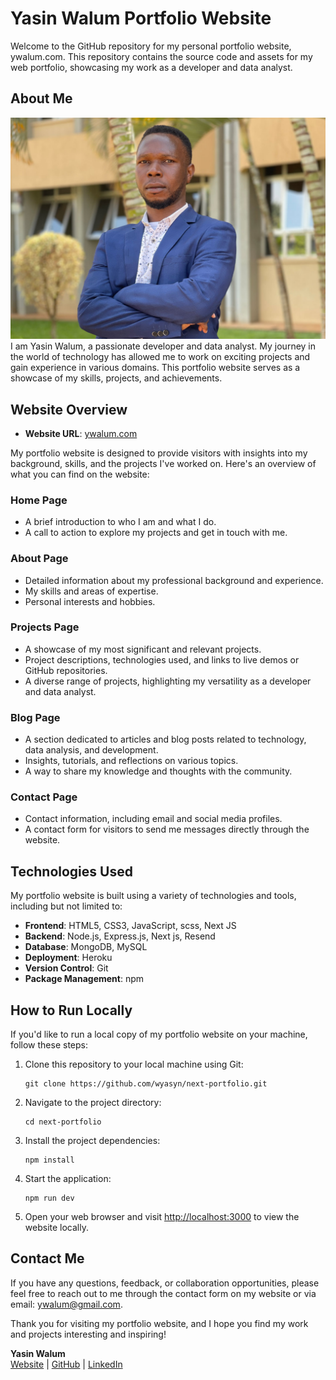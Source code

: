 # Yasin Walum Portfolio Website

Welcome to the GitHub repository for my personal portfolio website, ywalum.com. This repository contains the source code and assets for my web portfolio, showcasing my work as a developer and data analyst.

## About Me

![Yasin Walum Image](/public/assets/blogMe.jpg)
I am Yasin Walum, a passionate developer and data analyst. My journey in the world of technology has allowed me to work on exciting projects and gain experience in various domains. This portfolio website serves as a showcase of my skills, projects, and achievements.

## Website Overview

- **Website URL**: [ywalum.com](https://ywalum.com)

My portfolio website is designed to provide visitors with insights into my background, skills, and the projects I've worked on. Here's an overview of what you can find on the website:

### Home Page

- A brief introduction to who I am and what I do.
- A call to action to explore my projects and get in touch with me.

### About Page

- Detailed information about my professional background and experience.
- My skills and areas of expertise.
- Personal interests and hobbies.

### Projects Page

- A showcase of my most significant and relevant projects.
- Project descriptions, technologies used, and links to live demos or GitHub repositories.
- A diverse range of projects, highlighting my versatility as a developer and data analyst.

### Blog Page

- A section dedicated to articles and blog posts related to technology, data analysis, and development.
- Insights, tutorials, and reflections on various topics.
- A way to share my knowledge and thoughts with the community.

### Contact Page

- Contact information, including email and social media profiles.
- A contact form for visitors to send me messages directly through the website.

## Technologies Used

My portfolio website is built using a variety of technologies and tools, including but not limited to:

- **Frontend**: HTML5, CSS3, JavaScript, scss, Next JS
- **Backend**: Node.js, Express.js, Next js, Resend
- **Database**: MongoDB, MySQL
- **Deployment**: Heroku
- **Version Control**: Git
- **Package Management**: npm

## How to Run Locally

If you'd like to run a local copy of my portfolio website on your machine, follow these steps:

1. Clone this repository to your local machine using Git:

   ```
   git clone https://github.com/wyasyn/next-portfolio.git
   ```

2. Navigate to the project directory:

   ```
   cd next-portfolio
   ```

3. Install the project dependencies:

   ```
   npm install
   ```

4. Start the application:

   ```
   npm run dev
   ```

5. Open your web browser and visit [http://localhost:3000](http://localhost:3000) to view the website locally.

## Contact Me

If you have any questions, feedback, or collaboration opportunities, please feel free to reach out to me through the contact form on my website or via email: [ywalum@gmail.com](mailto:ywalum@gmail.com).

Thank you for visiting my portfolio website, and I hope you find my work and projects interesting and inspiring!

**Yasin Walum**  
[Website](https://ywalum.com) | [GitHub](https://github.com/wyasyn) | [LinkedIn](https://www.linkedin.com/in/yasin-walum-01b18295/)